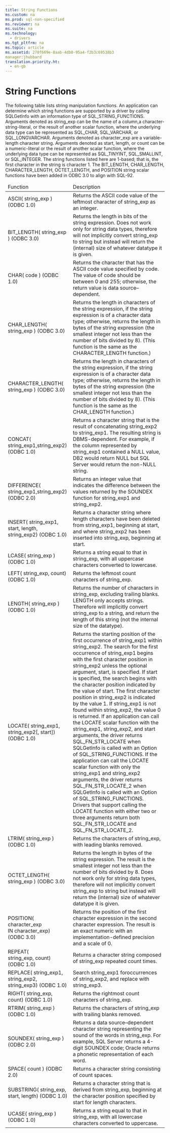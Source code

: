 ```yaml
---
title: String Functions
ms.custom: na
ms.prod: sql-non-specified
ms.reviewer: na
ms.suite: na
ms.technology: 
  - drivers
ms.tgt_pltfrm: na
ms.topic: article
ms.assetid: 270f669e-8aab-4db0-95a4-f2b3c69538b3
manager:jhubbard
translation.priority.ht: 
  - en-gb
---
```

# String Functions
<?xml version="1.0" encoding="utf-8"?>
<developerReferenceWithoutSyntaxDocument xmlns="http://ddue.schemas.microsoft.com/authoring/2003/5" xmlns:xlink="http://www.w3.org/1999/xlink" xmlns:xsi="http://www.w3.org/2001/XMLSchema-instance" xsi:schemaLocation="http://ddue.schemas.microsoft.com/authoring/2003/5 http://dduestorage.blob.core.windows.net/ddueschema/developer.xsd">
  <introduction>
    <para>The following table lists string manipulation functions. An application can determine which string functions are supported by a driver by calling <legacyBold>SQLGetInfo</legacyBold> with an <legacyItalic>information type</legacyItalic> of SQL_STRING_FUNCTIONS.</para>
  </introduction>
  <languageReferenceRemarks>
    <content>
      <para>Arguments denoted as <legacyItalic>string_exp</legacyItalic> can be the name of a column,a <legacyItalic>character-string-literal</legacyItalic>, or the result of another scalar function, where the underlying data type can be represented as SQL_CHAR, SQL_VARCHAR, or SQL_LONGVARCHAR. </para>
      <para>Arguments denoted as <legacyItalic>character_exp</legacyItalic> are a variable-length character string.</para>
      <para>Arguments denoted as <legacyItalic>start</legacyItalic>, <legacyItalic>length</legacyItalic>, or <legacyItalic>count</legacyItalic> can be a <legacyItalic>numeric-literal</legacyItalic> or the result of another scalar function, where the underlying data type can be represented as SQL_TINYINT, SQL_SMALLINT, or SQL_INTEGER.</para>
      <para>The string functions listed here are 1-based; that is, the first character in the string is character 1. </para>
      <para>The BIT_LENGTH, CHAR_LENGTH, CHARACTER_LENGTH, OCTET_LENGTH, and POSITION string scalar functions have been added in ODBC 3.0 to align with SQL-92.</para>
      <table xmlns:caps="http://schemas.microsoft.com/build/caps/2013/11">
        <thead>
          <tr>
            <TD>
              <para>Function</para>
            </TD>
            <TD>
              <para>Description</para>
            </TD>
          </tr>
        </thead>
        <tbody>
          <tr>
            <TD>
              <para>
                <legacyBold>ASCII(</legacyBold>
                <legacyItalic>string_exp</legacyItalic>
                <legacyBold>) </legacyBold> (ODBC 1.0) </para>
            </TD>
            <TD>
              <para>Returns the ASCII code value of the leftmost character of <legacyItalic>string_exp</legacyItalic> as an integer.</para>
            </TD>
          </tr>
          <tr>
            <TD>
              <para>
                <legacyBold>BIT_LENGTH(</legacyBold>
                <legacyItalic>string_exp</legacyItalic>
                <legacyBold>) </legacyBold> (ODBC 3.0)</para>
            </TD>
            <TD>
              <para>Returns the length in bits of the string expression.</para>
              <para>Does not work only for string data types, therefore will not implicitly convert <legacyItalic>string_exp</legacyItalic> to string but instead will return the (internal) size of whatever datatype it is given.</para>
            </TD>
          </tr>
          <tr>
            <TD>
              <para>
                <legacyBold>CHAR(</legacyBold>
                <legacyItalic>code</legacyItalic>
                <legacyBold>) </legacyBold> (ODBC 1.0)</para>
            </TD>
            <TD>
              <para>Returns the character that has the ASCII code value specified by <legacyItalic>code</legacyItalic>. The value of <legacyItalic>code</legacyItalic> should be between 0 and 255; otherwise, the return value is data source–dependent.</para>
            </TD>
          </tr>
          <tr>
            <TD>
              <para>
                <legacyBold>CHAR_LENGTH(</legacyBold>
                <legacyItalic>string_exp</legacyItalic>
                <legacyBold>) </legacyBold> (ODBC 3.0)</para>
            </TD>
            <TD>
              <para>Returns the length in characters of the string expression, if the string expression is of a character data type; otherwise, returns the length in bytes of the string expression (the smallest integer not less than the number of bits divided by 8). (This function is the same as the CHARACTER_LENGTH function.)</para>
            </TD>
          </tr>
          <tr>
            <TD>
              <para>
                <legacyBold>CHARACTER_LENGTH(</legacyBold>
                <legacyItalic>string_exp</legacyItalic>
                <legacyBold>) </legacyBold> (ODBC 3.0)</para>
            </TD>
            <TD>
              <para>Returns the length in characters of the string expression, if the string expression is of a character data type; otherwise, returns the length in bytes of the string expression (the smallest integer not less than the number of bits divided by 8). (This function is the same as the CHAR_LENGTH function.)</para>
            </TD>
          </tr>
          <tr>
            <TD>
              <para>
                <legacyBold>CONCAT(</legacyBold>
                <legacyItalic>string_exp1</legacyItalic>,<legacyItalic>string_exp2</legacyItalic><legacyBold>) </legacyBold> (ODBC 1.0)</para>
            </TD>
            <TD>
              <para>Returns a character string that is the result of concatenating <legacyItalic>string_exp2</legacyItalic> to <legacyItalic>string_exp1</legacyItalic>. The resulting string is DBMS-dependent. For example, if the column represented by <legacyItalic>string_exp1</legacyItalic> contained a NULL value, DB2 would return NULL but SQL Server would return the non-NULL string.</para>
            </TD>
          </tr>
          <tr>
            <TD>
              <para>
                <legacyBold>DIFFERENCE(</legacyBold>
                <legacyItalic>string_exp1</legacyItalic>,<legacyItalic>string_exp2</legacyItalic><legacyBold>) </legacyBold> (ODBC 2.0)</para>
            </TD>
            <TD>
              <para>Returns an integer value that indicates the difference between the values returned by the SOUNDEX function for <legacyItalic>string_exp1</legacyItalic> and <legacyItalic>string_exp2</legacyItalic>.</para>
            </TD>
          </tr>
          <tr>
            <TD>
              <para>
                <legacyBold>INSERT(</legacyBold>
                <legacyItalic>string_exp1</legacyItalic>, <legacyItalic>start</legacyItalic>, <legacyItalic>length</legacyItalic>, <legacyItalic>string_exp2</legacyItalic><legacyBold>) </legacyBold> (ODBC 1.0)</para>
            </TD>
            <TD>
              <para>Returns a character string where <legacyItalic>length</legacyItalic> characters have been deleted from <legacyItalic>string_exp1</legacyItalic>, beginning at <legacyItalic>start</legacyItalic>, and where <legacyItalic>string_exp2</legacyItalic> has been inserted into <legacyItalic>string_exp,</legacyItalic> beginning at <legacyItalic>start</legacyItalic>.</para>
            </TD>
          </tr>
          <tr>
            <TD>
              <para>
                <legacyBold>LCASE(</legacyBold>
                <legacyItalic>string_exp</legacyItalic>
                <legacyBold>)</legacyBold> (ODBC 1.0)</para>
            </TD>
            <TD>
              <para>Returns a string equal to that in <legacyItalic>string_exp</legacyItalic>, with all uppercase characters converted to lowercase.</para>
            </TD>
          </tr>
          <tr>
            <TD>
              <para>
                <legacyBold>LEFT(</legacyBold>
                <legacyItalic>string_exp</legacyItalic>, <legacyItalic>count</legacyItalic><legacyBold>)</legacyBold> (ODBC 1.0)</para>
            </TD>
            <TD>
              <para>Returns the leftmost <legacyItalic>count</legacyItalic> characters of <legacyItalic>string_exp</legacyItalic>.</para>
            </TD>
          </tr>
          <tr>
            <TD>
              <para>
                <legacyBold>LENGTH(</legacyBold>
                <legacyItalic>string_exp</legacyItalic>
                <legacyBold>)</legacyBold> (ODBC 1.0)</para>
            </TD>
            <TD>
              <para>Returns the number of characters in <legacyItalic>string_exp,</legacyItalic> excluding trailing blanks.</para>
              <para>
                <legacyBold>LENGTH</legacyBold> only accepts strings. Therefore will implicitly convert <legacyItalic>string_exp</legacyItalic> to a string, and return the length of this string (not the internal size of the datatype).</para>
            </TD>
          </tr>
          <tr>
            <TD>
              <para>
                <legacyBold>LOCATE(</legacyBold>
                <legacyItalic>string_exp1</legacyItalic>, <legacyItalic>string_exp2</legacyItalic>[, <legacyItalic>start</legacyItalic>]<legacyBold>)</legacyBold>  (ODBC 1.0)</para>
            </TD>
            <TD>
              <para>Returns the starting position of the first occurrence of <legacyItalic>string_exp1</legacyItalic> within <legacyItalic>string_exp2</legacyItalic>. The search for the first occurrence of <legacyItalic>string_exp1</legacyItalic> begins with the first character position in <legacyItalic>string_exp2</legacyItalic> unless the optional argument, <legacyItalic>start</legacyItalic>, is specified. If <legacyItalic>start</legacyItalic> is specified, the search begins with the character position indicated by the value of <legacyItalic>start</legacyItalic>. The first character position in <legacyItalic>string_exp2</legacyItalic> is indicated by the value 1. If <legacyItalic>string_exp1</legacyItalic> is not found within <legacyItalic>string_exp2</legacyItalic>, the value 0 is returned.</para>
              <para>If an application can call the LOCATE scalar function with the <legacyItalic>string_exp1</legacyItalic>, <legacyItalic>string_exp2</legacyItalic>, and <legacyItalic>start</legacyItalic> arguments, the driver returns SQL_FN_STR_LOCATE when <legacyBold>SQLGetInfo</legacyBold> is called with an <legacyItalic>Option</legacyItalic> of SQL_STRING_FUNCTIONS. If the application can call the LOCATE scalar function with only the <legacyItalic>string_exp1</legacyItalic> and <legacyItalic>string_exp2</legacyItalic> arguments, the driver returns SQL_FN_STR_LOCATE_2 when <legacyBold>SQLGetInfo</legacyBold> is called with an <legacyItalic>Option</legacyItalic> of SQL_STRING_FUNCTIONS. Drivers that support calling the LOCATE function with either two or three arguments return both SQL_FN_STR_LOCATE and SQL_FN_STR_LOCATE_2.</para>
            </TD>
          </tr>
          <tr>
            <TD>
              <para>
                <legacyBold>LTRIM(</legacyBold>
                <legacyItalic>string_exp</legacyItalic>
                <legacyBold>)</legacyBold> (ODBC 1.0)</para>
            </TD>
            <TD>
              <para>Returns the characters of <legacyItalic>string_exp</legacyItalic>, with leading blanks removed.</para>
            </TD>
          </tr>
          <tr>
            <TD>
              <para>
                <legacyBold>OCTET_LENGTH(</legacyBold>
                <legacyItalic>string_exp</legacyItalic>
                <legacyBold>)</legacyBold> (ODBC 3.0)</para>
            </TD>
            <TD>
              <para>Returns the length in bytes of the string expression. The result is the smallest integer not less than the number of bits divided by 8.</para>
              <para>Does not work only for string data types, therefore will not implicitly convert <legacyItalic>string_exp</legacyItalic> to string but instead will return the (internal) size of whatever datatype it is given.</para>
            </TD>
          </tr>
          <tr>
            <TD>
              <para>
                <legacyBold>POSITION(</legacyBold>
                <legacyItalic>character_exp</legacyItalic> <legacyBold>IN</legacyBold> <legacyItalic>character_exp</legacyItalic><legacyBold>)</legacyBold> (ODBC 3.0)</para>
            </TD>
            <TD>
              <para>Returns the position of the first character expression in the second character expression. The result is an exact numeric with an implementation-defined precision and a scale of 0.</para>
            </TD>
          </tr>
          <tr>
            <TD>
              <para>
                <legacyBold>REPEAT(</legacyBold>
                <legacyItalic>string_exp,</legacyItalic> <legacyItalic>count</legacyItalic><legacyBold>)</legacyBold> (ODBC 1.0)</para>
            </TD>
            <TD>
              <para>Returns a character string composed of <legacyItalic>string_exp</legacyItalic> repeated <legacyItalic>count</legacyItalic> times.</para>
            </TD>
          </tr>
          <tr>
            <TD>
              <para>
                <legacyBold>REPLACE(</legacyBold>
                <legacyItalic>string_exp1</legacyItalic>, <legacyItalic>string_exp2</legacyItalic>, <legacyItalic>string_exp3</legacyItalic><legacyBold>)</legacyBold> (ODBC 1.0)</para>
            </TD>
            <TD>
              <para>Search <legacyItalic>string_exp1 </legacyItalic>foroccurrences of <legacyItalic>string_exp2</legacyItalic>, and replace with <legacyItalic>string_exp3</legacyItalic>.</para>
            </TD>
          </tr>
          <tr>
            <TD>
              <para>
                <legacyBold>RIGHT(</legacyBold>
                <legacyItalic>string_exp</legacyItalic>, <legacyItalic>count</legacyItalic><legacyBold>)</legacyBold> (ODBC 1.0)</para>
            </TD>
            <TD>
              <para>Returns the rightmost <legacyItalic>count</legacyItalic> characters of <legacyItalic>string_exp</legacyItalic>.</para>
            </TD>
          </tr>
          <tr>
            <TD>
              <para>
                <legacyBold>RTRIM(</legacyBold>
                <legacyItalic>string_exp</legacyItalic>
                <legacyBold>)</legacyBold> (ODBC 1.0)</para>
            </TD>
            <TD>
              <para>Returns the characters of <legacyItalic>string_exp</legacyItalic> with trailing blanks removed.</para>
            </TD>
          </tr>
          <tr>
            <TD>
              <para>
                <legacyBold>SOUNDEX(</legacyBold>
                <legacyItalic>string_exp</legacyItalic>
                <legacyBold>)</legacyBold> (ODBC 2.0)</para>
            </TD>
            <TD>
              <para>Returns a data source–dependent character string representing the sound of the words in <legacyItalic>string_exp</legacyItalic>. For example, SQL Server returns a 4-digit SOUNDEX code; Oracle returns a phonetic representation of each word.</para>
            </TD>
          </tr>
          <tr>
            <TD>
              <para>
                <legacyBold>SPACE(</legacyBold>
                <legacyItalic>count</legacyItalic>
                <legacyBold>)</legacyBold> (ODBC 2.0)</para>
            </TD>
            <TD>
              <para>Returns a character string consisting of <legacyItalic>count</legacyItalic> spaces.</para>
            </TD>
          </tr>
          <tr>
            <TD>
              <para>
                <legacyBold>SUBSTRING(</legacyBold>
                <legacyItalic>string_exp</legacyItalic>, <legacyItalic>start</legacyItalic>, length<legacyBold>)</legacyBold> (ODBC 1.0)</para>
            </TD>
            <TD>
              <para>Returns a character string that is derived from <legacyItalic>string_exp</legacyItalic>, beginning at the character position specified by <legacyItalic>start</legacyItalic> for <legacyItalic>length</legacyItalic> characters.</para>
            </TD>
          </tr>
          <tr>
            <TD>
              <para>
                <legacyBold>UCASE(</legacyBold>
                <legacyItalic>string_exp</legacyItalic>
                <legacyBold>)</legacyBold> (ODBC 1.0)</para>
            </TD>
            <TD>
              <para>Returns a string equal to that in <legacyItalic>string_exp</legacyItalic>, with all lowercase characters converted to uppercase.</para>
            </TD>
          </tr>
        </tbody>
      </table>
    </content>
  </languageReferenceRemarks>
  <relatedTopics />
</developerReferenceWithoutSyntaxDocument>